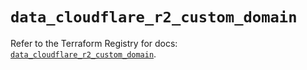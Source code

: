 # `data_cloudflare_r2_custom_domain`

Refer to the Terraform Registry for docs: [`data_cloudflare_r2_custom_domain`](https://registry.terraform.io/providers/cloudflare/cloudflare/5.10.1/docs/data-sources/r2_custom_domain).
